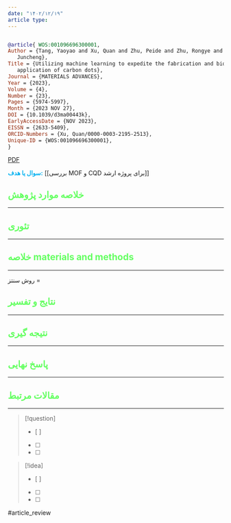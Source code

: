 ```yaml
---
date: "۱۴۰۲/۱۲/۱۹"
article type:
---
```


```bibtex

@article{ WOS:001096696300001,
Author = {Tang, Yaoyao and Xu, Quan and Zhu, Peide and Zhu, Rongye and Wang,
   Juncheng},
Title = {Utilizing machine learning to expedite the fabrication and biological
   application of carbon dots},
Journal = {MATERIALS ADVANCES},
Year = {2023},
Volume = {4},
Number = {23},
Pages = {5974-5997},
Month = {2023 NOV 27},
DOI = {10.1039/d3ma00443k},
EarlyAccessDate = {NOV 2023},
EISSN = {2633-5409},
ORCID-Numbers = {Xu, Quan/0000-0003-2195-2513},
Unique-ID = {WOS:001096696300001},
}

```

[PDF](https://pubs.rsc.org/en/content/articlelanding/2023/ma/d3ma00443k)

**<span style="color:#00b0f0">سوال یا هدف:</span>**
[[بررسی MOF و CQD برای پروژه ارشد]]


## <span style="color:#64ff61">خلاصه موارد پژوهش</span>
---

## <span style="color:#64ff61">تئوری</span>
---



## <span style="color:#64ff61">خلاصه materials and methods</span>
---

روش سنتز = 



## <span style="color:#64ff61"> نتایج و تفسیر</span>
---



## <span style="color:#64ff61">نتیجه گیری</span>
---



## <span style="color:#64ff61">پاسخ نهایی</span>
---




## <span style="color:#64ff61">مقالات مرتبط</span>
---





> [!question] 
>- [ ] 
>- [ ]  
>- [ ] 


> [!idea] 
> - [ ] 
>- [ ] 
>- [ ] 



#article_review
